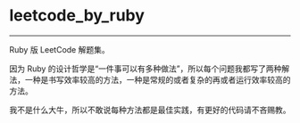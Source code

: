 # leetcode_by_ruby
---
Ruby 版 LeetCode 解题集。

因为 Ruby 的设计哲学是“一件事可以有多种做法”，所以每个问题我都写了两种解法，一种是书写效率较高的方法，一种是常规的或者复杂的再或者运行效率较高的方法。

我不是什么大牛，所以不敢说每种方法都是最佳实践，有更好的代码请不吝赐教。
